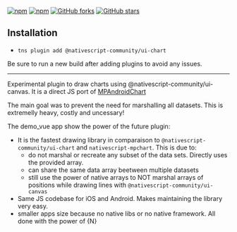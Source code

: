 [![npm](https://img.shields.io/npm/v/@nativescript-community/ui-chart.svg)](https://www.npmjs.com/package/@nativescript-community/ui-chart)
[![npm](https://img.shields.io/npm/dt/@nativescript-community/ui-chart.svg?label=npm%20downloads)](https://www.npmjs.com/package/@nativescript-community/ui-chart)
[![GitHub forks](https://img.shields.io/github/forks/@nativescript-community/ui-chart.svg)](https://github.com/nativescript-community/ui-chart/network)
[![GitHub stars](https://img.shields.io/github/stars/@nativescript-community/ui-chart.svg)](https://github.com/nativescript-community/ui-chart/stargazers)

## Installation

* `tns plugin add @nativescript-community/ui-chart`

Be sure to run a new build after adding plugins to avoid any issues.

---

Experimental plugin to draw charts using @nativescript-community/ui-canvas. It is a direct JS port of [MPAndroidChart](https://github.com/PhilJay/MPAndroidChart)

The main goal was to prevent the need for marshalling all datasets. This is extremelly heavy, costly and uncessary!

The demo_vue app show the power of the future plugin:

* It is the fastest drawing library in comparaison to ```@nativescript-community/ui-chart``` and ```nativescript-mpchart```. This is due to:
    - do not marshal or recreate any subset of the data sets. Directly uses the provided array.
    - can share the same data array beetween multiple datasets
    - still use the power of native arrays to NOT marshal arrays of positions while drawing lines with ```@nativescript-community/ui-canvas```
* Same JS codebase for iOS and Android. Makes maintaining the library very easy.
* smaller apps size because no native libs or no native framework. All done with the power of {N}

